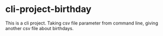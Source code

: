 # cli-project-birthday
This is a cli project. Taking csv file parameter from command line, giving another csv file about birthdays.

